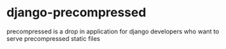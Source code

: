django-precompressed
====================

precompressed is a drop in application for django developers who want to serve precompressed static files